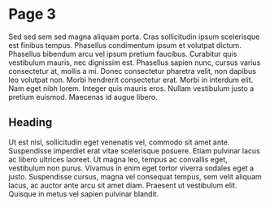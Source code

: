 # Page 3

Sed sed sem sed magna aliquam porta. Cras sollicitudin ipsum scelerisque est finibus tempus. Phasellus condimentum ipsum et volutpat dictum. Phasellus bibendum arcu vel ipsum pretium faucibus. Curabitur quis vestibulum mauris, nec dignissim est. Phasellus sapien nunc, cursus varius consectetur at, mollis a mi. Donec consectetur pharetra velit, non dapibus leo volutpat non. Morbi hendrerit consectetur erat. Morbi in interdum elit. Nam eget nibh lorem. Integer quis mauris eros. Nullam vestibulum justo a pretium euismod. Maecenas id augue libero.

## Heading

Ut est nisl, sollicitudin eget venenatis vel, commodo sit amet ante. Suspendisse imperdiet erat vitae scelerisque posuere. Etiam pulvinar lacus ac libero ultrices laoreet. Ut magna leo, tempus ac convallis eget, vestibulum non purus. Vivamus in enim eget tortor viverra sodales eget a justo. Suspendisse cursus, magna vel consequat tempus, sem velit aliquam lacus, ac auctor ante arcu sit amet diam. Praesent ut vestibulum elit. Quisque in metus vel sapien pulvinar blandit.
